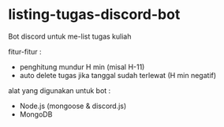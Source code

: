 # listing-tugas-discord-bot
Bot discord untuk me-list tugas kuliah

fitur-fitur :
- penghitung mundur H min (misal H-11)
- auto delete tugas jika tanggal sudah terlewat (H min negatif)

alat yang digunakan untuk bot :
- Node.js (mongoose & discord.js)
- MongoDB
